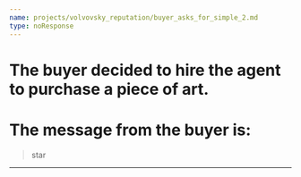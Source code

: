 ```yaml
---
name: projects/volvovsky_reputation/buyer_asks_for_simple_2.md
type: noResponse
---
```


# The buyer decided to hire the agent to purchase a piece of art.

# The message from the buyer is:

> star

---
